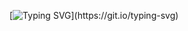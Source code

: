 [![Typing SVG](https://readme-typing-svg.demolab.com?font=Fira+Code&pause=1000&random=false&width=435&lines=Hi+there+my+name+is+Jason.)](https://git.io/typing-svg)
